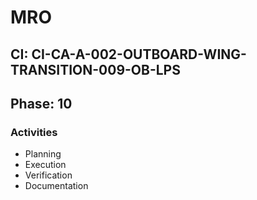 # MRO

## CI: CI-CA-A-002-OUTBOARD-WING-TRANSITION-009-OB-LPS
## Phase: 10

### Activities
- Planning
- Execution
- Verification
- Documentation
